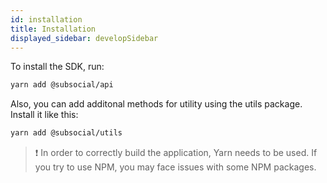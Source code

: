 ```yaml
---
id: installation
title: Installation
displayed_sidebar: developSidebar
---
```


<head>
  <title>Subsocial JS SDK Installation Guide</title>
</head>

To install the SDK, run:

```bash
yarn add @subsocial/api
```

Also, you can add additonal methods for utility using the utils package. Install it like this:

```bash
yarn add @subsocial/utils
```

> :exclamation: In order to correctly build the application, Yarn needs to be used. If you try to use NPM, you may face issues with some NPM packages.
